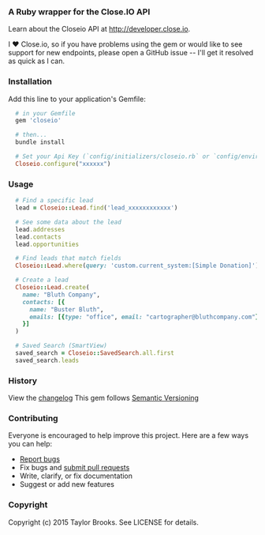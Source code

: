### A Ruby wrapper for the Close.IO API

Learn about the Closeio API at http://developer.close.io.

I :heart: Close.io, so if you have problems using the gem or would like to see support for new endpoints, please open a GitHub issue -- I'll get it resolved as quick as I can.

### Installation
Add this line to your application's Gemfile:
````ruby
  # in your Gemfile
  gem 'closeio'

  # then...
  bundle install

  # Set your Api Key (`config/initializers/closeio.rb` or `config/environment/*.rb`)
  Closeio.configure("xxxxxx")
````

### Usage
````ruby
  # Find a specific lead
  lead = Closeio::Lead.find('lead_xxxxxxxxxxxx')

  # See some data about the lead
  lead.addresses
  lead.contacts
  lead.opportunities

  # Find leads that match fields
  Closeio::Lead.where(query: 'custom.current_system:[Simple Donation]')

  # Create a lead
  Closeio::Lead.create(
    name: "Bluth Company",
    contacts: [{
      name: "Buster Bluth",
      emails: [{type: "office", email: "cartographer@bluthcompany.com"}]
    }]
  )

  # Saved Search (SmartView)
  saved_search = Closeio::SavedSearch.all.first
  saved_search.leads
````

### History

View the [changelog](https://github.com/taylorbrooks/closeio/blob/master/CHANGELOG.md)
This gem follows [Semantic Versioning](http://semver.org/)

### Contributing

Everyone is encouraged to help improve this project. Here are a few ways you can help:

- [Report bugs](https://github.com/taylorbrooks/closeio/issues)
- Fix bugs and [submit pull requests](https://github.com/taylorbrooks/closeio/pulls)
- Write, clarify, or fix documentation
- Suggest or add new features

### Copyright
Copyright (c) 2015 Taylor Brooks. See LICENSE for details.
